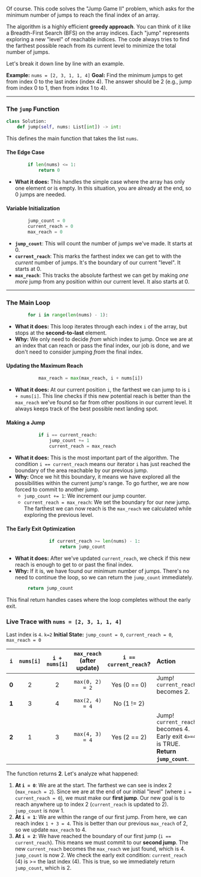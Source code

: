 Of course. This code solves the "Jump Game II" problem, which asks for the minimum number of jumps to reach the final index of an array.

The algorithm is a highly efficient **greedy approach**. You can think of it like a Breadth-First Search (BFS) on the array indices. Each "jump" represents exploring a new "level" of reachable indices. The code always tries to find the farthest possible reach from its current level to minimize the total number of jumps.

Let's break it down line by line with an example.

**Example:** `nums = [2, 3, 1, 1, 4]`
**Goal:** Find the minimum jumps to get from index 0 to the last index (index 4). The answer should be 2 (e.g., jump from index 0 to 1, then from index 1 to 4).

-----

### **The `jump` Function**

```python
class Solution:
    def jump(self, nums: List[int]) -> int:
```

This defines the main function that takes the list `nums`.

#### **The Edge Case**

```python
        if len(nums) <= 1:
            return 0
```

  * **What it does:** This handles the simple case where the array has only one element or is empty. In this situation, you are already at the end, so 0 jumps are needed.

#### **Variable Initialization**

```python
        jump_count = 0
        current_reach = 0
        max_reach = 0
```

  * **`jump_count`**: This will count the number of jumps we've made. It starts at 0.
  * **`current_reach`**: This marks the farthest index we can get to with the *current* number of jumps. It's the boundary of our current "level". It starts at 0.
  * **`max_reach`**: This tracks the absolute farthest we can get by making *one more* jump from any position within our current level. It also starts at 0.

-----

### **The Main Loop**

```python
        for i in range(len(nums) - 1):
```

  * **What it does:** This loop iterates through each index `i` of the array, but stops at the **second-to-last** element.
  * **Why:** We only need to decide *from* which index to jump. Once we are at an index that can reach or pass the final index, our job is done, and we don't need to consider jumping *from* the final index.

#### **Updating the Maximum Reach**

```python
            max_reach = max(max_reach, i + nums[i])
```

  * **What it does:** At our current position `i`, the farthest we can jump to is `i + nums[i]`. This line checks if this new potential reach is better than the `max_reach` we've found so far from other positions in our current level. It always keeps track of the best possible next landing spot.

#### **Making a Jump**

```python
            if i == current_reach:
                jump_count += 1
                current_reach = max_reach
```

  * **What it does:** This is the most important part of the algorithm. The condition `i == current_reach` means our iterator `i` has just reached the boundary of the area reachable by our previous jump.
  * **Why:** Once we hit this boundary, it means we have explored all the possibilities within the current jump's range. To go further, we are now forced to commit to another jump.
      * `jump_count += 1`: We increment our jump counter.
      * `current_reach = max_reach`: We set the boundary for our *new* jump. The farthest we can now reach is the `max_reach` we calculated while exploring the previous level.

#### **The Early Exit Optimization**

```python
                if current_reach >= len(nums) - 1:
                    return jump_count
```

  * **What it does:** After we've updated `current_reach`, we check if this new reach is enough to get to or past the final index.
  * **Why:** If it is, we have found our minimum number of jumps. There's no need to continue the loop, so we can return the `jump_count` immediately.

<!-- end list -->

```python
        return jump_count
```

This final return handles cases where the loop completes without the early exit.

### **Live Trace with `nums = [2, 3, 1, 1, 4]`**

Last index is `4`. `k=2`
**Initial State:** `jump_count = 0`, `current_reach = 0`, `max_reach = 0`

| `i` | `nums[i]` | `i + nums[i]` | `max_reach` (after update) | `i == current_reach`? | Action | `jump_count` | `current_reach` |
|:---:|:---:|:---:|:---:|:---:|:--- |:---:|:---:|
| **0** | 2 | 2 | `max(0, 2) = 2` | Yes (0 == 0) | Jump\! `current_reach` becomes 2. | 1 | 2 |
| **1** | 3 | 4 | `max(2, 4) = 4` | No (1 \!= 2) | | 1 | 2 |
| **2** | 1 | 3 | `max(4, 3) = 4` | Yes (2 == 2) | Jump\! `current_reach` becomes 4. Early exit `4>=4` is TRUE. **Return `jump_count`**. | **2** | 4 |

The function returns **2**. Let's analyze what happened:

1.  **At `i = 0`**: We are at the start. The farthest we can see is index 2 (`max_reach = 2`). Since we are at the end of our initial "level" (where `i = current_reach = 0`), we must make our **first jump**. Our new goal is to reach anywhere up to index 2 (`current_reach` is updated to 2). `jump_count` is now 1.
2.  **At `i = 1`**: We are within the range of our first jump. From here, we can reach index `1 + 3 = 4`. This is better than our previous `max_reach` of 2, so we update `max_reach` to 4.
3.  **At `i = 2`**: We have reached the boundary of our first jump (`i == current_reach`). This means we must commit to our **second jump**. The new `current_reach` becomes the `max_reach` we just found, which is 4. `jump_count` is now 2. We check the early exit condition: `current_reach` (4) is \>= the last index (4). This is true, so we immediately return `jump_count`, which is 2.